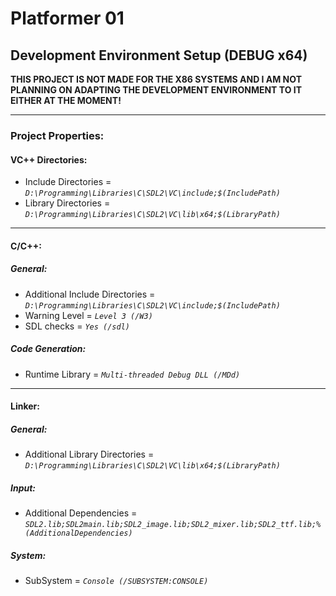 # Platformer 01
## Development Environment Setup (DEBUG x64)
**THIS PROJECT IS NOT MADE FOR THE X86 SYSTEMS AND I AM NOT PLANNING ON ADAPTING THE DEVELOPMENT ENVIRONMENT TO IT EITHER AT THE MOMENT!**

---
### Project Properties:
#### VC++ Directories:
- Include Directories = *`D:\Programming\Libraries\C\SDL2\VC\include;$(IncludePath)`*
- Library Directories = *`D:\Programming\Libraries\C\SDL2\VC\lib\x64;$(LibraryPath)`*

---
#### C/C++:
##### General:
- Additional Include Directories = *`D:\Programming\Libraries\C\SDL2\VC\include;$(IncludePath)`*
- Warning Level = *`Level 3 (/W3)`*
- SDL checks = *`Yes (/sdl)`*

##### Code Generation:
- Runtime Library = *`Multi-threaded Debug DLL (/MDd)`*

---
#### Linker:
##### General:
- Additional Library Directories = *`D:\Programming\Libraries\C\SDL2\VC\lib\x64;$(LibraryPath)`*

##### Input:
- Additional Dependencies = *`SDL2.lib;SDL2main.lib;SDL2_image.lib;SDL2_mixer.lib;SDL2_ttf.lib;%(AdditionalDependencies)`*

##### System:
- SubSystem = *`Console (/SUBSYSTEM:CONSOLE)`*
